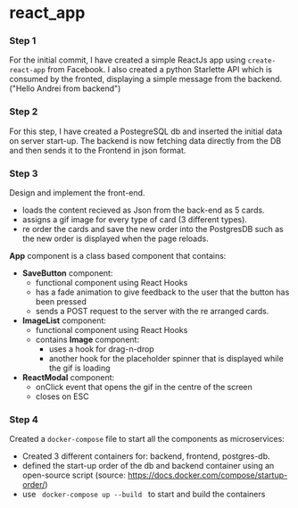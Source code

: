 # react_app

### Step 1

For the initial commit, I have created a simple ReactJs app using <code>create-react-app</code> from Facebook.
I also created a python Starlette API which is consumed by the fronted, displaying a simple message from the backend. ("Hello Andrei from backend")


### Step 2

For this step, I have created a PostegreSQL db and inserted the initial data on server start-up. The backend is now fetching data directly from the DB and then sends it to the Frontend in json format.

### Step 3

Design and implement the front-end.
   - loads the content recieved as Json from the back-end as 5 cards.
   - assigns a gif image for every type of card (3 different types).
   - re order the cards and save the new order into the PostgresDB such as the new order is displayed when the page reloads.

**App** component is a class based component that contains:
  - **SaveButton** component:
    - functional component using React Hooks
    - has a fade animation to give feedback to the user that the button has been pressed
    - sends a POST request to the server with the re arranged cards.
  - **ImageList** component:
    - functional component using React Hooks
    - contains **Image** component:
      - uses a hook for drag-n-drop 
      - another hook for the placeholder spinner that is displayed while the gif is loading
  - **ReactModal** component:
    - onClick event that opens the gif in the centre of the screen
    - closes on ESC



### Step 4

Created a <code>docker-compose</code> file to start all the components as microservices: 
- Created 3 different containers for: backend, frontend, postgres-db.
- defined the start-up order of the db and backend container using an open-source script (source: https://docs.docker.com/compose/startup-order/)
- use <code> docker-compose up --build </code> to start and build the containers


